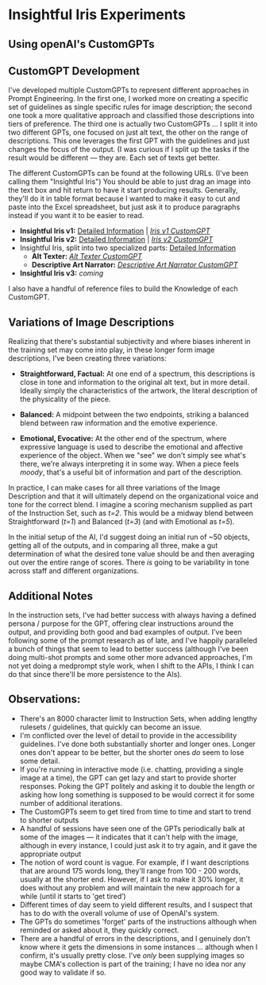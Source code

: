 # Insightful Iris Experiments

## Using openAI's CustomGPTs

## CustomGPT Development
I've developed multiple CustomGPTs to represent different approaches in Prompt Engineering. In the first one, I worked more on creating a specific set of guidelines as single specific rules for image description; the second one took a more qualitative approach and classified those descriptions into tiers of preference. The third one is actually two CustomGPTs ... I split it into two different GPTs, one focused on just alt text, the other on the range of descriptions. This one leverages the first GPT with the guidelines and just changes the focus of the output. (I was curious if I split up the tasks if the result would be different — they are. Each set of texts get better. 

The different CustomGPTs can be found at the following URLs. (I've been calling them "Insightful Iris") You should be able to just drag an image into the text box and hit return to have it start producing results. Generally, they'll do it in table format because I wanted to make it easy to cut and paste into the Excel spreadsheet, but just ask it to produce paragraphs instead if you want it to be easier to read. 

- **Insightful Iris v1:** [Detailed Information](irisv1.md) | _[Iris v1 CustomGPT](https://chat.openai.com/g/g-whWygI1hy-insightful-iris-v1)_
- **Insightful Iris v2:** [Detailed Information](irisv2.md) | _[Iris v2 CustomGPT](https://chat.openai.com/g/g-P33BG6o5Z-insightful-iris-v2)_ 
- Insightful Iris, split into two specialized parts: [Detailed Information](irisv2.5.md)
	- **Alt Texter:** _[Alt Texter CustomGPT](https://chat.openai.com/g/g-3eqVFXPST-alt-texter-part-of-insightful-iris-v1)_
	- **Descriptive Art Narrator:** _[Descriptive Art Narrator CustomGPT](https://chat.openai.com/g/g-aFfyCbbNc-descriptive-art-narrator)_
- **Insightful Iris v3:** _coming_

I also have a handful of reference files to build the Knowledge of each CustomGPT. 

## Variations of Image Descriptions  
Realizing that there's substantial subjectivity and where biases inherent in the training set may come into play, in these longer form image descriptions, I've been creating three variations:

- **Straightforward, Factual:** At one end of a spectrum, this descriptions is close in tone and information to the original alt text, but in more detail. Ideally simply the characteristics of the artwork, the literal description of the physicality of the piece. 
	
- **Balanced:** A midpoint between the two endpoints, striking a balanced blend between raw information and the emotive experience. 
	
- **Emotional, Evocative:** At the other end of the spectrum, where expressive language is used to describe the emotional and affective experience of the object. When we "see" we don't simply see what's there, we're always interpreting it in some way. When a piece feels _moody_, that's a useful bit of information and part of the description. 
	
In practice, I can make cases for all three variations of the Image Description and that it will ultimately depend on the organizational voice and tone for the correct blend. I imagine a scoring mechanism supplied as part of the Instruction Set, such as _t=2_. This would be a midway blend between Straightforward (_t=1_) and Balanced (_t=3_) (and with Emotional as _t=5_). 
	
In the initial setup of the AI, I'd suggest doing an initial run of ~50 objects, getting all of the outputs, and in comparing all three, make a gut determination of what the desired tone value should be and then averaging out over the entire range of scores. There *is* going to be variability in tone across staff and different organizations. 

## Additional Notes
In the instruction sets, I've had better success with always having a defined persona / purpose for the GPT, offering clear instructions around the output, and providing both good and bad examples of output. I've been following some of the prompt research as of late, and I've happily paralleled a bunch of things that seem to lead to better success (although I've been doing multi-shot prompts and some other more advanced approaches, I'm not yet doing a medprompt style work, when I shift to the APIs, I think I can do that since there'll be more persistence to the AIs).

## Observations:

- There's an 8000 character limit to Instruction Sets, when adding lengthy rulesets / guidelines, that quickly can become an issue.
- I'm conflicted over the level of detail to provide in the accessibility guidelines. I've done both substantially shorter and longer ones. Longer ones don't appear to be better, but the shorter ones *do* seem to lose some detail. 
- If you're running in interactive mode (i.e. chatting, providing a single image at a time), the GPT can get lazy and start to provide shorter responses. Poking the GPT politely and asking it to double the length or asking how long something is supposed to be would correct it for some number of additional iterations.
- The CustomGPTs seem to get tired from time to time and start to trend to shorter outputs
- A handful of sessions have seen one of the GPTs periodically balk at some of the images — it indicates that it can't help with the image, although in every instance, I could just ask it to try again, and it gave the appropriate output
- The notion of word count is vague. For example, if I want descriptions that are around 175 words long, they'll range from 100 - 200 words, usually at the shorter end. However, if I ask to make it 30% longer, it does without any problem and will maintain the new approach for a while (until it starts to 'get tired’) 
- Different times of day seem to yield different results, and I suspect that has to do with the overall volume of use of OpenAI's system. 
- The GPTs do sometimes 'forget' parts of the instructions although when reminded or asked about it, they quickly correct. 
- There are a handful of errors in the descriptions, and I genuinely don't know where it gets the dimensions in some instances ... although when I confirm, it's usually pretty close. I've *only* been supplying images so maybe CMA's collection is part of the training; I have no idea nor any good way to validate if so. 

